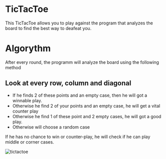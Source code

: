 # TicTacToe

This TicTacToe allows you to play against the program that analyzes the board to find the best way to deafeat you.

# Algorythm 
After every round, the programm will analyze the board using the following method

## Look at every row, column and diagonal
- If he finds 2 of these  points and an empty case, then he will got a winnable play.
- Otherwise he find 2 of your points and an empty case, he will get a vital counter play 
- Otherwise he find 1 of these point and 2 empty cases, he will got a good play.
- Otherwise will choose a random case

If he has no chance to win or counter-play, he will check if he can play middle or corner cases.

![tictactoe](https://user-images.githubusercontent.com/72104477/102715659-451f1980-42d7-11eb-91db-ecaf83d9a92c.jpg)
